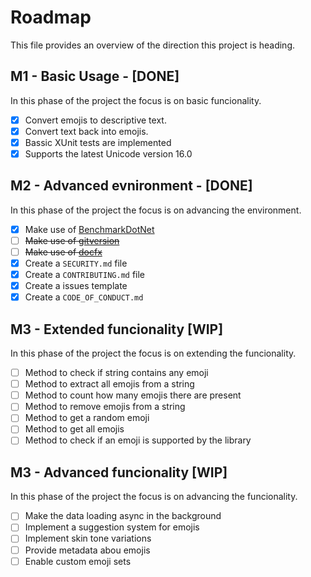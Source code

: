 # Roadmap

This file provides an overview of the direction this project is heading.

## M1 - Basic Usage - [DONE]

In this phase of the project the focus is on basic funcionality.

- [x] Convert emojis to descriptive text.
- [x] Convert text back into emojis.
- [x] Bassic XUnit tests are implemented
- [x] Supports the latest Unicode version 16.0

## M2 - Advanced evnironment - [DONE]

In this phase of the project the focus is on advancing the environment.

- [x] Make use of [BenchmarkDotNet](https://github.com/dotnet/BenchmarkDotNet)
- [ ] ~~Make use of [gitversion](https://gitversion.net)~~
- [ ] ~~Make use of [docfx](https://dotnet.github.io/docfx)~~
- [x] Create a `SECURITY.md` file
- [x] Create a `CONTRIBUTING.md` file
- [x] Create a issues template
- [x] Create a `CODE_OF_CONDUCT.md`

## M3 - Extended funcionality [WIP]

In this phase of the project the focus is on extending the funcionality.

- [ ] Method to check if string contains any emoji
- [ ] Method to extract all emojis from a string
- [ ] Method to count how many emojis there are present
- [ ] Method to remove emojis from a string
- [ ] Method to get a random emoji
- [ ] Method to get all emojis
- [ ] Method to check if an emoji is supported by the library

## M3 - Advanced funcionality [WIP]

In this phase of the project the focus is on advancing the funcionality.

- [ ] Make the data loading async in the background
- [ ] Implement a suggestion system for emojis
- [ ] Implement skin tone variations
- [ ] Provide metadata abou emojis
- [ ] Enable custom emoji sets
